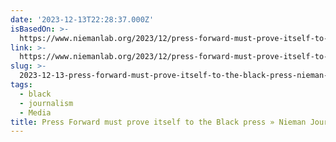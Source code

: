 ```yaml
---
date: '2023-12-13T22:28:37.000Z'
isBasedOn: >-
  https://www.niemanlab.org/2023/12/press-forward-must-prove-itself-to-the-black-press/
link: >-
  https://www.niemanlab.org/2023/12/press-forward-must-prove-itself-to-the-black-press/
slug: >-
  2023-12-13-press-forward-must-prove-itself-to-the-black-press-nieman-journalism-lab
tags:
  - black
  - journalism
  - Media
title: Press Forward must prove itself to the Black press » Nieman Journalism Lab
---
```



